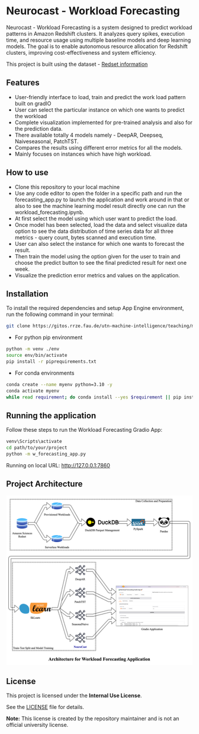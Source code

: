 # Neurocast - Workload Forecasting
Neurocast - Workload Forecasting is a system designed to predict workload patterns in Amazon Redshift clusters. It analyzes query spikes, execution time, and resource usage using multiple baseline models and deep learning models. The goal is to enable autonomous resource allocation for Redshift clusters, improving cost-effectiveness and system efficiency.

This project is built using the dataset - [Redset information](https://github.com/amazon-science/redset)

## Features
- User-friendly interface to load, train and predict the work load pattern built on gradIO
- User can select the particular instance on which one wants to predict the workload
- Complete visualization implemented for pre-trained analysis and also for the prediction data.
- There available totally 4 models namely - DeepAR, Deepseq, Naiveseasonal, PatchTST.
- Compares the results using different error metrics for all the models.
- Mainly focuses on instances which have high workload.

## How to use
- Clone this repository to your local machine
- Use any code editor to open the folder in a specific path and run the forecasting_app.py to launch the application and work around in that or also to see the machine learning model result directly one can run the workload_forecasting.ipynb. 
- At first select the model using which user want to predict the load.
- Once model has been selected, load the data and select visualize data option to see the data distribution of time series data for all three metrics - query count, bytes scanned and execution time.
- User can also select the instance for which one wants to forecast the result. 
- Then train the model using the option given for the user to train and choose the predict button to see the final predicted result for next one week.
- Visualize the prediction error metrics and values on the application.



## Installation
To install the required dependencies and setup App Engine environment, run the following command in your terminal:

```bash
git clone https://gitos.rrze.fau.de/utn-machine-intelligence/teaching/ml-ws2425-final-projects/g8.git
```
- For python pip environment
```bash
python -m venv ./env
source env/bin/activate
pip install -r piprequirements.txt
```

- For conda environments
```bash
conda create --name myenv python=3.10 -y
conda activate myenv
while read requirement; do conda install --yes $requirement || pip install $requirement; done < requirements.txt
```

## Running the application
Follow these steps to run the Workload Forecasting Gradio App:
```bash
venv\Scripts\activate
cd path/to/your/project
python -m w_forecasting_app.py
```
Running on local URL:  http://127.0.0.1:7860


## Project Architecture
![Project Architecture](./architecture.png)

## License
This project is licensed under the **Internal Use License**.  

See the [LICENSE](LICENSE) file for details.  
    
**Note:** This license is created by the repository maintainer and is not an official university license.